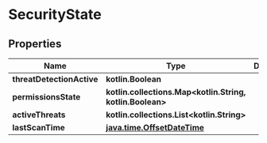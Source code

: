 
# SecurityState

## Properties
| Name | Type | Description | Notes |
| ------------ | ------------- | ------------- | ------------- |
| **threatDetectionActive** | **kotlin.Boolean** |  |  |
| **permissionsState** | **kotlin.collections.Map&lt;kotlin.String, kotlin.Boolean&gt;** |  |  |
| **activeThreats** | **kotlin.collections.List&lt;kotlin.String&gt;** |  |  [optional] |
| **lastScanTime** | [**java.time.OffsetDateTime**](java.time.OffsetDateTime.md) |  |  [optional] |



